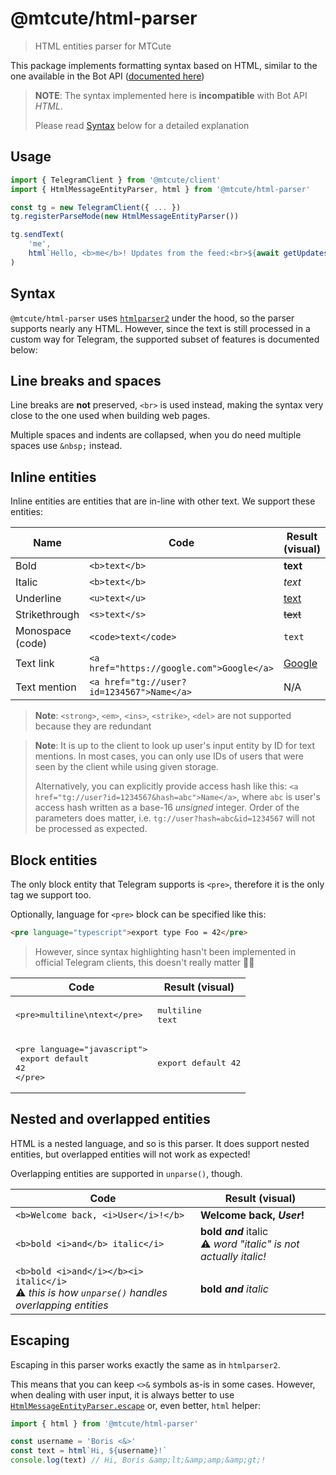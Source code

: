 # @mtcute/html-parser

> HTML entities parser for MTCute

This package implements formatting syntax based on HTML, similar to the one available in the Bot
API ([documented here](https://core.telegram.org/bots/api#html-style))

> **NOTE**: The syntax implemented here is **incompatible** with Bot API _HTML_.
>
> Please read [Syntax](#syntax) below for a detailed explanation

## Usage

```typescript
import { TelegramClient } from '@mtcute/client'
import { HtmlMessageEntityParser, html } from '@mtcute/html-parser'

const tg = new TelegramClient({ ... })
tg.registerParseMode(new HtmlMessageEntityParser())

tg.sendText(
    'me',
    html`Hello, <b>me</b>! Updates from the feed:<br>${await getUpdatesFromFeed()}`
)
```

## Syntax

`@mtcute/html-parser` uses [`htmlparser2`](https://www.npmjs.com/package/htmlparser2) under the hood, so the parser
supports nearly any HTML. However, since the text is still processed in a custom way for Telegram, the supported subset
of features is documented below:

## Line breaks and spaces

Line breaks are **not** preserved, `<br>` is used instead,
making the syntax very close to the one used when building web pages.

Multiple spaces and indents are collapsed, when you do need multiple spaces use `&nbsp;` instead.

## Inline entities

Inline entities are entities that are in-line with other text. We support these entities:

| Name             | Code                                      | Result (visual)              |
|------------------|-------------------------------------------|------------------------------|
| Bold             | `<b>text</b>`                             | **text**                     |
| Italic           | `<b>text</b>`                             | _text_                       |
| Underline        | `<u>text</u>`                             | <u>text</u>                  |
| Strikethrough    | `<s>text</s>`                             | ~~text~~                     |
| Monospace (code) | `<code>text</code>`                       | `text`                       |
| Text link        | `<a href="https://google.com">Google</a>` | [Google](https://google.com) |
| Text mention     | `<a href="tg://user?id=1234567">Name</a>` | N/A                          |

> **Note**: `<strong>`, `<em>`, `<ins>`, `<strike>`, `<del>` are not supported because they are redundant

> **Note**: It is up to the client to look up user's input entity by ID for text mentions.
> In most cases, you can only use IDs of users that were seen by the client while using given storage.
>
> Alternatively, you can explicitly provide access hash like this:
> `<a href="tg://user?id=1234567&hash=abc">Name</a>`, where `abc` is user's access hash
> written as a base-16 *unsigned* integer. Order of the parameters does matter, i.e.
> `tg://user?hash=abc&id=1234567` will not be processed as expected.

## Block entities

The only block entity that Telegram supports is `<pre>`, therefore it is the only tag we support too.

Optionally, language for `<pre>` block can be specified like this:

```html
<pre language="typescript">export type Foo = 42</pre>
```

> However, since syntax highlighting hasn't been implemented in
> official Telegram clients, this doesn't really matter 🤷‍♀️

| Code                                                                                | Result (visual)              |
|-------------------------------------------------------------------------------------|------------------------------|
| <pre>&lt;pre&gt;multiline\ntext&lt;/pre&gt;</pre>                                   | <pre>multiline<br>text</pre> |
| <pre>&lt;pre language="javascript"&gt;<br>  export default 42<br>&lt;/pre&gt;</pre> | <pre>export default 42</pre> |

## Nested and overlapped entities

HTML is a nested language, and so is this parser. It does support nested entities, but overlapped entities will not work
as expected!

Overlapping entities are supported in `unparse()`, though.

| Code                                                                                                                | Result (visual)                                                          |
|---------------------------------------------------------------------------------------------------------------------|--------------------------------------------------------------------------|
| `<b>Welcome back, <i>User</i>!</b>`                                                                                 | **Welcome back, _User_!**                                                |
| `<b>bold <i>and</b> italic</i>`                                                                                     | **bold _and_** italic<br>⚠️ <i>word "italic" is not actually italic!</i> |
| `<b>bold <i>and</i></b><i> italic</i>`<br>⚠️ <i>this is how <code>unparse()</code> handles overlapping entities</i> | **bold _and_** _italic_                                                  |

## Escaping

Escaping in this parser works exactly the same as in `htmlparser2`.

This means that you can keep `<>&` symbols as-is in some cases. However, when dealing with user input, it is always
better to use [`HtmlMessageEntityParser.escape`](./classes/htmlmessageentityparser.html#escape) or, even better,
`html` helper:

```typescript
import { html } from '@mtcute/html-parser'

const username = 'Boris <&>'
const text = html`Hi, ${username}!`
console.log(text) // Hi, Boris &amp;lt;&amp;amp;&amp;gt;!
```
